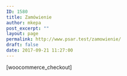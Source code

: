 ```yaml
---
ID: 1580
title: Zamówienie
author: mkepa
post_excerpt: ""
layout: page
permalink: http://www.psar.test/zamowienie/
draft: false
date: 2017-09-21 11:27:00
---
```

[woocommerce_checkout]
